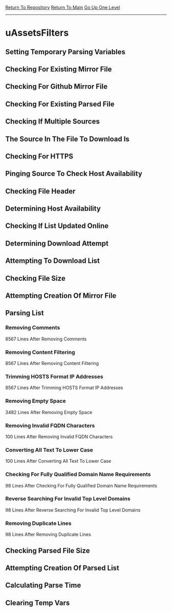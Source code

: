 [Return To Repository](https://github.com/deathbybandaid/piholeparser/)
[Return To Main](https://github.com/deathbybandaid/piholeparser/blob/master/RecentRunLogs/Mainlog.md)
[Go Up One Level](https://github.com/deathbybandaid/piholeparser/blob/master/RecentRunLogs/TopLevelScripts/30-Processing-External-Blacklists.md)
____________________________________
# uAssetsFilters
## Setting Temporary Parsing Variables
## Checking For Existing Mirror File
## Checking For Github Mirror File
## Checking For Existing Parsed File
## Checking If Multiple Sources
## The Source In The File To Download Is
## Checking For HTTPS
## Pinging Source To Check Host Availability
## Checking File Header
## Determining Host Availability
## Checking If List Updated Online
## Determining Download Attempt
## Attempting To Download List
## Checking File Size
## Attempting Creation Of Mirror File
## Parsing List
### Removing Comments
8567 Lines After Removing Comments
### Removing Content Filtering
8567 Lines After Removing Content Filtering
### Trimming HOSTS Format IP Addresses
8567 Lines After Trimming HOSTS Format IP Addresses
### Removing Empty Space
3482 Lines After Removing Empty Space
### Removing Invalid FQDN Characters
100 Lines After Removing Invalid FQDN Characters
### Converting All Text To Lower Case
100 Lines After Converting All Text To Lower Case
### Checking For Fully Qualified Domain Name Requirements
98 Lines After Checking For Fully Qualified Domain Name Requirements
### Reverse Searching For Invalid Top Level Domains
98 Lines After Reverse Searching For Invalid Top Level Domains
### Removing Duplicate Lines
98 Lines After Removing Duplicate Lines
## Checking Parsed File Size
## Attempting Creation Of Parsed List
## Calculating Parse Time
## Clearing Temp Vars
